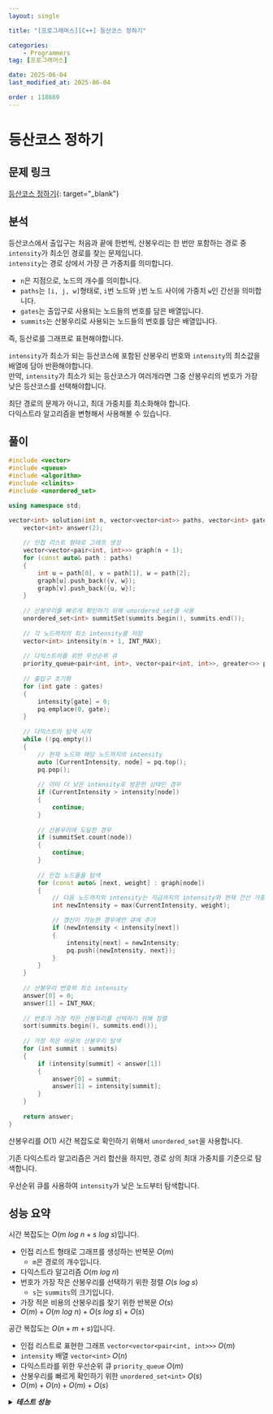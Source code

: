 ```yaml
---
layout: single

title: "[프로그래머스][C++] 등산코스 정하기"

categories:
    - Programmers
tag: [프로그래머스]

date: 2025-06-04
last_modified_at: 2025-06-04

order : 118669
---
```


# 등산코스 정하기

## 문제 링크

[등산코스 정하기](https://school.programmers.co.kr/learn/courses/30/lessons/118669){: target="_blank"}

## 분석

등산코스에서 출입구는 처음과 끝에 한번씩, 산봉우리는 한 번만 포함하는 경로 중 `intensity`가 최소인 경로를 찾는 문제입니다.  
`intensity`는 경로 상에서 가장 큰 가중치를 의미합니다.

- `n`은 지점으로, 노드의 개수를 의미합니다.
- `paths`는 `[i, j, w]`형태로, `i`번 노드와 `j`번 노드 사이에 가중치 `w`인 간선을 의미합니다.
- `gates`는 출입구로 사용되는 노드들의 번호를 담은 배열입니다.
- `summits`는 산봉우리로 사용되는 노드들의 번호를 담은 배열입니다.

즉, 등산로를 그래프로 표현해야합니다.

`intensity`가 최소가 되는 등산코스에 포함된 산봉우리 번호와 `intensity`의 최소값을 배열에 담아 반환해야합니다.  
만약, `intensity`가 최소가 되는 등산코스가 여러개라면 그중 산봉우리의 번호가 가장 낮은 등산코스를 선택해야합니다.

최단 경로의 문제가 아니고, 최대 가중치를 최소화해야 합니다.  
다익스트라 알고리즘을 변형해서 사용해볼 수 있습니다.

## 풀이

```cpp
#include <vector>
#include <queue>
#include <algorithm>
#include <climits>
#include <unordered_set>

using namespace std;

vector<int> solution(int n, vector<vector<int>> paths, vector<int> gates, vector<int> summits) {
    vector<int> answer(2);
    
    // 인접 리스트 형태로 그래프 생성
    vector<vector<pair<int, int>>> graph(n + 1);
    for (const auto& path : paths)
    {
        int u = path[0], v = path[1], w = path[2];
        graph[u].push_back({v, w});
        graph[v].push_back({u, w});
    }
    
    // 산봉우리를 빠르게 확인하기 위해 unordered_set을 사용
    unordered_set<int> summitSet(summits.begin(), summits.end());
    
    // 각 노드까지의 최소 intensity를 저장
    vector<int> intensity(n + 1, INT_MAX);
    
    // 다익스트라를 위한 우선순위 큐
    priority_queue<pair<int, int>, vector<pair<int, int>>, greater<>> pq;
    
    // 출입구 초기화
    for (int gate : gates)
    {
        intensity[gate] = 0;
        pq.emplace(0, gate);
    }
    
    // 다익스트라 탐색 시작
    while (!pq.empty())
    {
        // 현재 노드와 해당 노드까지의 intensity
        auto [CurrentIntensity, node] = pq.top();
        pq.pop();
        
        // 이미 더 낮은 intensity로 방문한 상태인 경우
        if (CurrentIntensity > intensity[node])
        {
            continue;
        }
        
        // 산봉우리에 도달한 경우
        if (summitSet.count(node))
        {
            continue;
        }
        
        // 인접 노드들을 탐색
        for (const auto& [next, weight] : graph[node])
        {
            // 다음 노드까지의 intensity는 지금까지의 intensity와 현재 간선 가중치 중 더 큰 값
            int newIntensity = max(CurrentIntensity, weight);

            // 갱신이 가능한 경우에만 큐에 추가
            if (newIntensity < intensity[next])
            {
                intensity[next] = newIntensity;
                pq.push({newIntensity, next});
            }
        }
    }
    
    // 산봉우리 번호와 최소 intensity
    answer[0] = 0;
    answer[1] = INT_MAX;
    
    // 번호가 가장 작은 산봉우리를 선택하기 위해 정렬
    sort(summits.begin(), summits.end());
    
    // 가장 적은 비용의 산봉우리 탐색
    for (int summit : summits)
    {
        if (intensity[summit] < answer[1])
        {
            answer[0] = summit;
            answer[1] = intensity[summit];
        }
    }
    
    return answer;
}
```

산봉우리를 $O(1)$ 시간 복잡도로 확인하기 위해서 `unordered_set`을 사용합니다.

기존 다익스트라 알고리즘은 거리 합산을 하지만, 경로 상의 최대 가중치를 기준으로 탐색합니다.

우선순위 큐를 사용하여 `intensity`가 낮은 노드부터 탐색합니다.

## 성능 요약

시간 복잡도는 $O(m \ log \ n + s \ log \ s)$입니다.

- 인접 리스트 형태로 그래프를 생성하는 반복문 $O(m)$
    + `m`은 경로의 개수입니다.
- 다익스트라 알고리즘 $O(m \ log \ n)$
- 번호가 가장 작은 산봉우리를 선택하기 위한 정렬 $O(s \ log \ s)$
    + `s`는 `summits`의 크기입니다.
- 가장 적은 비용의 산봉우리를 찾기 위한 반복문 $O(s)$
- $O(m) + O(m \ log \ n) + O(s \ log \ s) + O(s)$

공간 복잡도는 $O(n + m + s)$입니다.

- 인접 리스트로 표현한 그래프 `vector<vector<pair<int, int>>>` $O(m)$
- `intensity` 배열 `vector<int>` $O(n)$
- 다익스트라를 위한 우선순위 큐 `priority_queue` $O(m)$
- 산봉우리를 빠르게 확인하기 위한 `unordered_set<int>` $O(s)$
- $O(m) + O(n) + O(m) + O(s)$

<details>
<summary><h5 style="display: inline;">테스트 성능</h5></summary>
<div markdown="1">

테스트 1 〉 통과 (0.01ms, 4.02MB)  
테스트 2 〉 통과 (0.03ms, 4.18MB)  
테스트 3 〉 통과 (0.01ms, 4.21MB)  
테스트 4 〉 통과 (0.01ms, 4.13MB)  
테스트 5 〉 통과 (0.01ms, 4.21MB)  
테스트 6 〉 통과 (0.03ms, 3.67MB)  
테스트 7 〉 통과 (0.03ms, 4.21MB)  
테스트 8 〉 통과 (0.03ms, 4.14MB)  
테스트 9 〉 통과 (0.04ms, 4.19MB)  
테스트 10 〉 통과 (0.06ms, 4.14MB)  
테스트 11 〉 통과 (0.06ms, 4.2MB)  
테스트 12 〉 통과 (0.09ms, 4.14MB)  
테스트 13 〉 통과 (0.80ms, 4.48MB)  
테스트 14 〉 통과 (3.51ms, 10.5MB)  
테스트 15 〉 통과 (18.99ms, 49.3MB)  
테스트 16 〉 통과 (21.49ms, 50.9MB)  
테스트 17 〉 통과 (21.21ms, 50.9MB)  
테스트 18 〉 통과 (1.98ms, 7.96MB)  
테스트 19 〉 통과 (7.45ms, 21.9MB)  
테스트 20 〉 통과 (26.03ms, 50.4MB)  
테스트 21 〉 통과 (36.28ms, 40.3MB)  
테스트 22 〉 통과 (2.77ms, 6.18MB)  
테스트 23 〉 통과 (15.02ms, 16.9MB)  
테스트 24 〉 통과 (12.13ms, 13.7MB)  
테스트 25 〉 통과 (53.46ms, 53.4MB)  

</div>
</details>